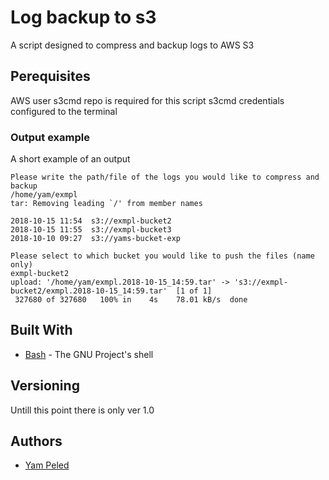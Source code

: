 # Log backup to s3

A script designed to compress and backup logs to AWS S3

## Perequisites

AWS user
s3cmd repo is required for this script
s3cmd credentials configured to the terminal

### Output example

A short example of an output

```
Please write the path/file of the logs you would like to compress and backup
/home/yam/exmpl
tar: Removing leading `/' from member names

2018-10-15 11:54  s3://exmpl-bucket2
2018-10-15 11:55  s3://exmpl-bucket3
2018-10-10 09:27  s3://yams-bucket-exp

Please select to which bucket you would like to push the files (name only)
exmpl-bucket2
upload: '/home/yam/exmpl.2018-10-15_14:59.tar' -> 's3://exmpl-bucket2/exmpl.2018-10-15_14:59.tar'  [1 of 1]
 327680 of 327680   100% in    4s    78.01 kB/s  done

```

## Built With

* [Bash](https://www.gnu.org/software/bash/) - The GNU Project's shell

## Versioning

Untill this point there is only ver 1.0

## Authors

* [Yam Peled](https://github.com/yampeled1)

